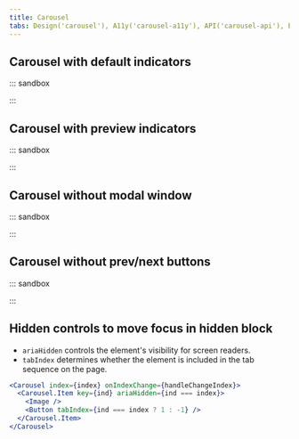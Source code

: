 ```yaml
---
title: Carousel
tabs: Design('carousel'), A11y('carousel-a11y'), API('carousel-api'), Example('carousel-code'), Changelog('carousel-changelog')
---
```


## Carousel with default indicators

::: sandbox

<script lang="tsx">
  export Demo from './examples/carousel_with_default_indicators.tsx';
</script>

:::

## Carousel with preview indicators

::: sandbox

<script lang="tsx">
  export Demo from './examples/carousel_with_preview_indicators.tsx';
</script>

:::

## Carousel without modal window

::: sandbox

<script lang="tsx">
  export Demo from './examples/carousel_without_modal_window.tsx';
</script>

:::

## Carousel without prev/next buttons

::: sandbox

<script lang="tsx">
  export Demo from './examples/carousel_with_indicators_only.tsx';
</script>

:::

## Hidden controls to move focus in hidden block

- `ariaHidden` controls the element's visibility for screen readers.
- `tabIndex` determines whether the element is included in the tab sequence on the page.

```jsx
<Carousel index={index} onIndexChange={handleChangeIndex}>
  <Carousel.Item key={ind} ariaHidden={ind === index}>
    <Image />
    <Button tabIndex={ind === index ? 1 : -1} />
  </Carousel.Item>
</Carousel>
```

